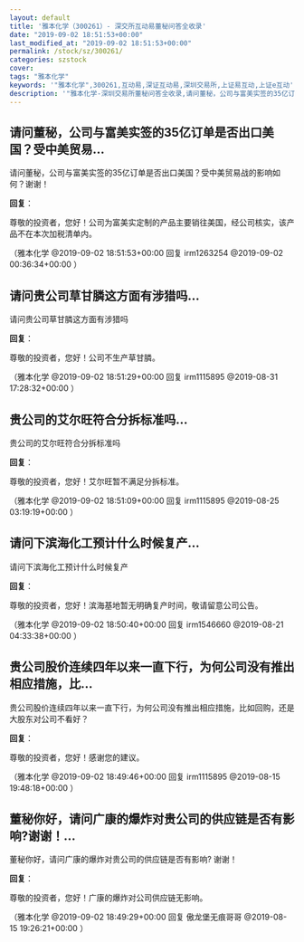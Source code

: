 ```yaml
---
layout: default
title: '雅本化学（300261）- 深交所互动易董秘问答全收录'
date: "2019-09-02 18:51:53+00:00"
last_modified_at: "2019-09-02 18:51:53+00:00"
permalink: /stock/sz/300261/
categories: szstock
cover: 
tags: "雅本化学"
keywords: '"雅本化学",300261,互动易,深证互动易,深圳交易所,上证易互动,上证e互动'
description: '"雅本化学-深圳交易所董秘问答全收录,请问董秘，公司与富美实签的35亿订单是否出口美国？受中美贸易战的影响如何？谢谢！"'
---
```


## 请问董秘，公司与富美实签的35亿订单是否出口美国？受中美贸易...

请问董秘，公司与富美实签的35亿订单是否出口美国？受中美贸易战的影响如何？谢谢！

**回复**：

尊敬的投资者，您好！公司为富美实定制的产品主要销往美国，经公司核实，该产品不在本次加税清单内。 

（雅本化学  @2019-09-02 18:51:53+00:00 回复 irm1263254  @2019-09-02 00:36:34+00:00 ）

## 请问贵公司草甘膦这方面有涉猎吗...

请问贵公司草甘膦这方面有涉猎吗

**回复**：

尊敬的投资者，您好！公司不生产草甘膦。 

（雅本化学  @2019-09-02 18:51:29+00:00 回复 irm1115895  @2019-08-31 17:28:32+00:00 ）

## 贵公司的艾尔旺符合分拆标准吗...

贵公司的艾尔旺符合分拆标准吗

**回复**：

尊敬的投资者，您好！艾尔旺暂不满足分拆标准。 

（雅本化学  @2019-09-02 18:51:09+00:00 回复 irm1115895  @2019-08-25 03:19:19+00:00 ）

## 请问下滨海化工预计什么时候复产...

请问下滨海化工预计什么时候复产

**回复**：

尊敬的投资者，您好！滨海基地暂无明确复产时间，敬请留意公司公告。 

（雅本化学  @2019-09-02 18:50:40+00:00 回复 irm1546660  @2019-08-21 04:33:38+00:00 ）

## 贵公司股价连续四年以来一直下行，为何公司没有推出相应措施，比...

贵公司股价连续四年以来一直下行，为何公司没有推出相应措施，比如回购，还是大股东对公司不看好？

**回复**：

尊敬的投资者，您好！感谢您的建议。 

（雅本化学  @2019-09-02 18:49:46+00:00 回复 irm1115895  @2019-08-15 19:48:18+00:00 ）

## 董秘你好，请问广康的爆炸对贵公司的供应链是否有影响?谢谢！...

董秘你好，请问广康的爆炸对贵公司的供应链是否有影响? 谢谢！

**回复**：

尊敬的投资者，您好！广康的爆炸对公司供应链无影响。 

（雅本化学  @2019-09-02 18:49:29+00:00 回复 傲龙堡无痕哥哥  @2019-08-15 19:26:21+00:00 ）

